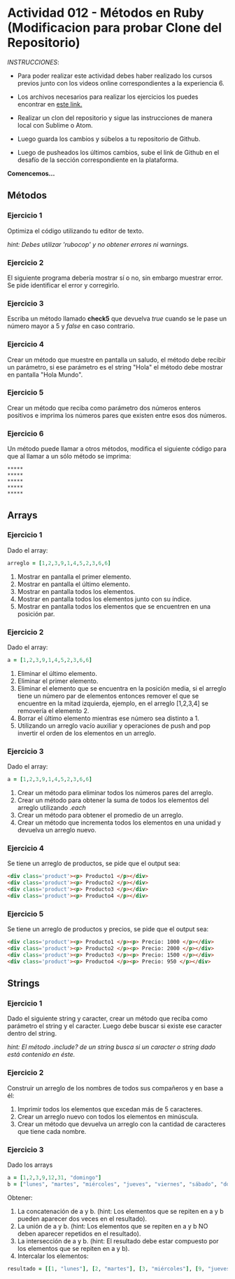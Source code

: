 # Actividad 012 - Métodos en Ruby (Modificacion para probar Clone del Repositorio)

*INSTRUCCIONES*:

- Para poder realizar este actividad debes haber realizado los cursos previos junto con los videos online correspondientes a la experiencia 6.

- Los archivos necesarios para realizar los ejercicios los puedes encontrar en [este link.](https://github.com/DesafioLatam/E6CP2A1)

- Realizar un clon del repositorio y sigue las instrucciones de manera local con Sublime o Atom.

- Luego guarda los cambios y súbelos a tu repositorio de Github.

- Luego de pusheados los últimos cambios, sube el link de Github en el desafío de la sección correspondiente en la plataforma.

**Comencemos...**

## Métodos

### Ejercicio 1
Optimiza el código utilizando tu editor de texto.

*hint: Debes utilizar 'rubocop' y no obtener errores ni warnings.*

### Ejercicio 2
El siguiente programa debería mostrar sí o no, sin embargo muestrar error. Se pide identificar el error y corregirlo.

### Ejercicio 3
Escriba un método llamado **check5** que devuelva *true* cuando se le pase un número mayor a 5 y *false* en caso contrario.

### Ejercicio 4
Crear un método que muestre en pantalla un saludo, el método debe recibir un parámetro, si ese parámetro es el string "Hola" el método debe mostrar en pantalla "Hola Mundo".

### Ejercicio 5
Crear un método que reciba como parámetro dos números enteros positivos e imprima los números pares que existen entre esos dos números.

### Ejercicio 6
Un método puede llamar a otros métodos, modifica el siguiente código para que al llamar a un sólo método se imprima:

~~~
*****
*****
*****
*****
*****
~~~

## Arrays

### Ejercicio 1
Dado el array:

~~~ruby
arreglo = [1,2,3,9,1,4,5,2,3,6,6]
~~~

1. Mostrar en pantalla el primer elemento.
2. Mostrar en pantalla el último elemento.
3. Mostrar en pantalla todos los elementos.
4. Mostrar en pantalla todos los elementos junto con su índice.
5. Mostrar en pantalla todos los elementos que se encuentren en una posición par.

### Ejercicio 2
Dado el array:

~~~ruby
a = [1,2,3,9,1,4,5,2,3,6,6]
~~~

1. Eliminar el último elemento.
2. Eliminar el primer elemento.
3. Eliminar el elemento que se encuentra en la posición media, si el arreglo tiene un número par de elementos entonces remover el que se encuentre en la mitad izquierda, ejemplo, en el arreglo [1,2,3,4] se removería el elemento 2.
4. Borrar el último elemento mientras ese número sea distinto a 1.
5. Utilizando un arreglo vacío auxiliar y operaciones de push and pop invertir el orden de los elementos en un arreglo.


### Ejercicio 3
Dado el array:

~~~ruby
a = [1,2,3,9,1,4,5,2,3,6,6]
~~~

1. Crear un método para eliminar todos los números pares del arreglo.
2. Crear un método para obtener la suma de todos los elementos del arreglo utilizando *.each*
3. Crear un método para obtener el promedio de un arreglo.
4. Crear un método que incrementa todos los elementos en una unidad y devuelva un arreglo nuevo.

### Ejercicio 4
Se tiene un arreglo de productos, se pide que el output sea:

~~~html
<div class='product'><p> Producto1 </p></div>
<div class='product'><p> Producto2 </p></div>
<div class='product'><p> Producto3 </p></div>
<div class='product'><p> Producto4 </p></div>
~~~

### Ejercicio 5
Se tiene un arreglo de productos y precios, se pide que el output sea:

~~~html
<div class='product'><p> Producto1 </p><p> Precio: 1000 </p></div>
<div class='product'><p> Producto2 </p><p> Precio: 2000 </p></div>
<div class='product'><p> Producto3 </p><p> Precio: 1500 </p></div>
<div class='product'><p> Producto4 </p><p> Precio: 950 </p></div>
~~~

## Strings

### Ejercicio 1
Dado el siguiente string y caracter, crear un método que reciba como parámetro el string y el caracter. Luego debe buscar si existe ese caracter dentro del string.

_hint: El método .include? de un string busca si un caracter o string dado está contenido en éste._

### Ejercicio 2
Construir un arreglo de los nombres de todos sus compañeros y en base a él:

1. Imprimir todos los elementos que excedan más de 5 caracteres.
2. Crear un arreglo nuevo con todos los elementos en minúscula.
3. Crear un método que devuelva un arreglo con la cantidad de caracteres que tiene cada nombre.

### Ejercicio 3
Dado los arrays

~~~ruby
a = [1,2,3,9,12,31, "domingo"]
b = ["lunes", "martes", "miércoles", "jueves", "viernes", "sábado", "domingo"]
~~~
Obtener:

1. La concatenación de a y b. (hint: Los elementos que se repiten en a y b pueden aparecer dos veces en el resultado).
2. La unión de a y b. (hint: Los elementos que se repiten en a y b NO deben aparecer repetidos en el resultado).
3. La intersección de a y b. (hint: El resultado debe estar compuesto por los elementos que se repiten en a y b).
4. Intercalar los elementos:

~~~ruby
resultado = [[1, "lunes"], [2, "martes"], [3, "miércoles"], [9, "jueves"], [12, "viernes"], [31, "sábado"], ["domingo", "domingo"]]
~~~
